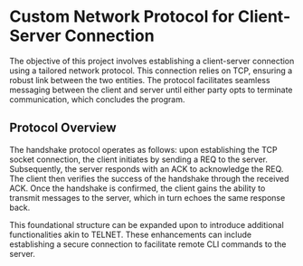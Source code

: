 # Custom Network Protocol for Client-Server Connection

The objective of this project involves establishing a client-server connection using a tailored network protocol. This connection relies on TCP, ensuring a robust link between the two entities. The protocol facilitates seamless messaging between the client and server until either party opts to terminate communication, which concludes the program.

## Protocol Overview

The handshake protocol operates as follows: upon establishing the TCP socket connection, the client initiates by sending a REQ to the server. Subsequently, the server responds with an ACK to acknowledge the REQ. The client then verifies the success of the handshake through the received ACK. Once the handshake is confirmed, the client gains the ability to transmit messages to the server, which in turn echoes the same response back.

This foundational structure can be expanded upon to introduce additional functionalities akin to TELNET. These enhancements can include establishing a secure connection to facilitate remote CLI commands to the server.
